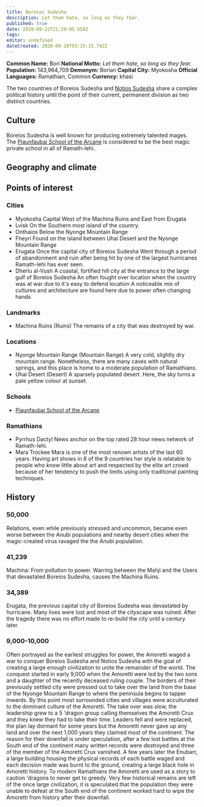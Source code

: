 ```yaml
---
title: Boreios Sudesha
description: Let them hate, so long as they fear.
published: true
date: 2020-09-22T21:29:05.658Z
tags: 
editor: undefined
dateCreated: 2020-09-20T03:15:15.742Z
---
```


**Common Name:** Bori
**National Motto:** *Let them hate, so long as they fear.*
**Population:** 143,964,709
**Demonym:** Borian
**Capital City:** Myokosha
**Official Languages:**	Ramathian, Common
**Currency:** khasi

The two countries of Boreios Sudesha and [Notios Sudesha](/countries/notios-sudesha) share a complex political history until the point of their current, permanent division as two distinct countries. 

## Culture

Boreios Sudesha is well known for producing extremely talented mages. The [Pjaunfaubaj School of the Arcane](/schools/pjaunfaubaj-school-of-the-arcane) is considered to be the best magic private school in all of Ramath-lehi.

## Geography and climate

## Points of interest

### Cities

- Myokosha
    Capital
    West of the Machina Ruins and East from Erugata
- Lvisk
    On the Southern most island of the country.
- Onthaios
    Below the Nyonge Mountain Range
- Fheyri
    Found on the island between Uhai Desert and the Nyonge Mountain Range
- Erugata
    Once the capital city of Boreios Sudesha
    Went through a period of abandonment and ruin after being hit by one of the largest hurricanes Ramath-lehi has ever seen.
- Dherlu al-Vush
    A coastal, fortified hill city at the entrance to the large gulf of Boreios Sudesha
    An often fought over location when the country was at war due to it's easy to defend location
    A noticeable mix of cultures and architecture are found here due to power often changing hands

### Landmarks

- Machina Ruins (Ruins)
    The remains of a city that was destroyed by war.

### Locations

- Nyonge Mountain Range (Mountain Range)
    A very cold, slightly dry mountain range. Nonetheless, there are many caves with natural springs, and this place is home to a moderate population of Ramathians.
- Uhai Desert (Desert)
    A sparsely populated desert. Here, the sky turns a pale yellow colour at sunset.

### Schools

- [Pjaunfaubaj School of the Arcane](/schools/pjaunfaubaj-school-of-the-arcane)

### Ramathians

- Pyrrhus Dactyl
    News anchor on the top rated 28 hour news network of Ramath-lehi.
- Mara Trockee
    Mara is one of the most renown artists of the last 60 years. Having art shows in 8 of the 9 countries her style is relatable to people who know little about art and respected by the elite art crowd because of her tendency to push the limits using only traditional painting techniques.

## History

### 50,000

Relations, even while previously stressed and uncommon, became even worse between the Anubi populations and nearby desert cities when the magic-created virus ravaged the the Anubi population.

### 41,239

Machina: From pollution to power. Warring between the Mahji and the Users that devastated Boreios Sudesha, causes the Machina Ruins.

### 34,389

Erugata, the previous capital city of Boreios Sudesha was devastated by hurricane. Many lives were lost and most of the cityscape was ruined. After the tragedy there was no effort made to re-build the city until a century later.

### 9,000-10,000

Often portrayed as the earliest struggles for power, the Amoretti waged a war to conquer Boreios Sudesha and Notios Sudesha with the goal of creating a large enough civilization to unite the remainder of the world. The conquest started in early 9,000 when the Amoretti were led by the two sons and a daughter of the recently deceased ruling couple. The borders of their previously settled city were pressed out to take over the land from the base of the Nyonge Mountain Range to where the peninsula begins to tapper inwards. By this point most surrounded cities and villages were acculturated to the dominant culture of the Amoretti. The take over was slow, the leadership grew to a 5 'dragon group calling themselves the Amoretti Crux and they knew they had to take their time. Leaders fell and were replaced, the plan lay dormant for some years but the Amoretti never gave up any land and over the next 1,000 years they claimed most of the continent. The reason for their downfall is under speculation, after a few lost battles at the South end of the continent many written records were destroyed and three of the member of the Amoretti Crux vanished. A few years later the Enubarr, a large building housing the physical records of each battle waged and each decision made was burnt to the ground, creating a large black hole in Amoretti history. To modern Ramathians the Amoretti are used as a story to caution 'dragons to never get to greedy. Very few historical remains are left of the once large civilization, it is speculated that the population they were unable to defeat at the South end of the continent worked hard to wipe the Amoretti from history after their downfall.
